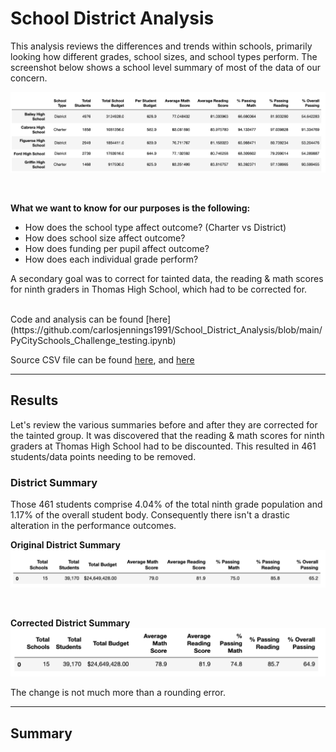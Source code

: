 # School District Analysis
This analysis reviews the differences and trends within schools, primarily looking how different grades, school sizes, and school types perform. The screenshot below shows a school level summary of most of the data of our concern. 

![school summary screenshot](https://github.com/carlosjennings1991/School_District_Analysis/blob/main/Resources/school_summary_screenshot.png)

<br />

**What we want to know for our purposes is the following:**

* How does the school type affect outcome? (Charter vs District)
* How does school size affect outcome?
* How does funding per pupil affect outcome?
* How does each individual grade perform?

A secondary goal was to correct for tainted data, the reading & math scores for ninth graders in Thomas High School, which had to be corrected for. 

<br />
Code and analysis can be found [here](https://github.com/carlosjennings1991/School_District_Analysis/blob/main/PyCitySchools_Challenge_testing.ipynb)

<br />

Source CSV file can be found [here](https://github.com/carlosjennings1991/School_District_Analysis/blob/main/Resources/schools_complete.csv), 
and [here](https://github.com/carlosjennings1991/School_District_Analysis/blob/main/Resources/students_complete.csv) 

---

## Results

Let's review the various summaries before and after they are corrected for the tainted group. It was discovered that the reading & math scores for ninth graders at Thomas High School had to be discounted. This resulted in 461 students/data points needing to be removed. 

### District Summary
Those 461 students comprise 4.04% of the total ninth grade population and 1.17% of the overall student body. Consequently there isn't a drastic alteration in the performance outcomes. 

**Original District Summary**
![original district summary](https://github.com/carlosjennings1991/School_District_Analysis/blob/main/Resources/district_summary_original.png)

<br />

**Corrected District Summary**
![corrected district summary](https://github.com/carlosjennings1991/School_District_Analysis/blob/main/Resources/district_summary_corrected.png)

The change is not much more than a rounding error. 

---

## Summary
